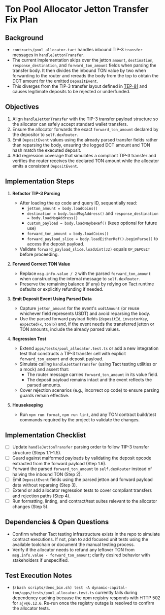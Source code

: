 # Ton Pool Allocator Jetton Transfer Fix Plan

## Background
- `contracts/pool_allocator.tact` handles inbound TIP-3 `transfer` messages in `handleJettonTransfer`.
- The current implementation skips over the jetton `amount`, `destination`, `response_destination`, and `forward_ton_amount` fields when parsing the transfer body. It then divides the inbound TON value by two when forwarding to the router and rereads the body from the top to obtain the DCT amount for the emitted `DepositEvent`.
- This diverges from the TIP-3 transfer layout defined in [TEP-81](https://github.com/ton-blockchain/TEPs/blob/master/text/0081-dns-standard.md) and causes legitimate deposits to be rejected or underfunded.

## Objectives
1. Align `handleJettonTransfer` with the TIP-3 transfer payload structure so the allocator can safely accept standard wallet transfers.
2. Ensure the allocator forwards the exact `forward_ton_amount` declared by the depositor to `self.dexRouter`.
3. Emit `DepositEvent` values using the already parsed transfer fields rather than reparsing the body, ensuring the logged DCT amount and TON hash match the executed deposit.
4. Add regression coverage that simulates a compliant TIP-3 transfer and verifies the router receives the declared TON amount while the allocator emits a consistent `DepositEvent`.

## Implementation Steps
1. **Refactor TIP-3 Parsing**
   - After loading the op code and query ID, sequentially read:
     - `jetton_amount = body.loadCoins()`
     - `destination = body.loadMsgAddress()` and `response_destination = body.loadMsgAddress()`
     - `custom_payload = body.loadMaybeRef()` (keep optional for future use)
     - `forward_ton_amount = body.loadCoins()`
     - `forward_payload_slice = body.loadEitherRef().beginParse()` to access the deposit payload.
   - Validate `forward_payload_slice.loadUint(32)` equals `OP_DEPOSIT` before proceeding.

2. **Forward Correct TON Value**
   - Replace `msg.info.value / 2` with the parsed `forward_ton_amount` when constructing the internal message to `self.dexRouter`.
   - Preserve the remaining balance (if any) by relying on Tact runtime defaults or explicitly refunding if needed.

3. **Emit Deposit Event Using Parsed Data**
   - Capture `jetton_amount` for the event's `usdtAmount` (or reuse whichever field represents USDT) and avoid reparsing the body.
   - Use the parsed forward payload fields (`depositId`, `investorKey`, `expectedFx`, `tonTx`) and, if the event needs the transferred jetton or TON amounts, include the already parsed values.

4. **Regression Test**
   - Extend `apps/tests/pool_allocator.test.ts` or add a new integration test that constructs a TIP-3 transfer cell with explicit `forward_ton_amount` and deposit payload.
   - Simulate calling `handleJettonTransfer` (using Tact testing utilities or a mock) and assert that:
     - The router message carries `forward_ton_amount` in its value field.
     - The deposit payload remains intact and the event reflects the parsed amounts.
   - Cover rejection scenarios (e.g., incorrect op code) to ensure parsing guards remain effective.

5. **Housekeeping**
   - Run `npm run format`, `npm run lint`, and any TON contract build/test commands required by the project to validate the changes.

## Implementation Checklist
- [ ] Update `handleJettonTransfer` parsing order to follow TIP-3 transfer structure (Steps 1.1–1.5).
- [ ] Guard against malformed payloads by validating the deposit opcode extracted from the forward payload (Step 1.6).
- [ ] Forward the parsed `forward_ton_amount` to `self.dexRouter` instead of halving the inbound TON (Step 2).
- [ ] Emit `DepositEvent` fields using the parsed jetton and forward payload data without reparsing (Step 3).
- [ ] Extend or add allocator regression tests to cover compliant transfers and rejection paths (Step 4).
- [ ] Run formatting, linting, and contract/test suites relevant to the allocator changes (Step 5).

## Dependencies & Open Questions
- Confirm whether Tact testing infrastructure exists in the repo to simulate contract executions. If not, plan to add focused unit tests using the available toolchain or document the manual testing process.
- Verify if the allocator needs to refund any leftover TON from `msg.info.value - forward_ton_amount`; clarify desired behavior with stakeholders if unspecified.

## Test Execution Notes
- `$(bash scripts/deno_bin.sh) test -A dynamic-capital-ton/apps/tests/pool_allocator.test.ts` currently fails during dependency caching because the npm registry responds with HTTP 502 for `ajv@6.12.6`. Re-run once the registry outage is resolved to confirm the allocator tests.
